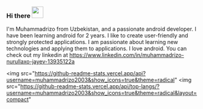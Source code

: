 ### Hi there <img src="https://raw.githubusercontent.com/nixin72/nixin72/master/wave.gif" width="30" height="30">

I'm Muhammadrizo from Uzbekistan, and a passionate android developer. I have been learning android for 2 years. I like to create user-friendly and strongly protected applications. I am passionate about learning new technologies and applying them to applications. I love android.
You can check out my linkedin at https://www.linkedin.com/in/muhammadrizo-nurullaxo-jayev-13935122a

<img src="https://github-readme-stats.vercel.app/api?username=muhammadrizo2003&show_icons=true&theme=radical"
<img src="https://github-readme-stats.vercel.app/api/top-langs/?username=muhammadrizo2003&show_icons=true&theme=radical&layout=compact"
     
